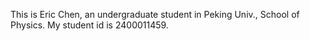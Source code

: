 This is Eric Chen, an undergraduate student in Peking Univ., School of Physics. My student id is 2400011459.
